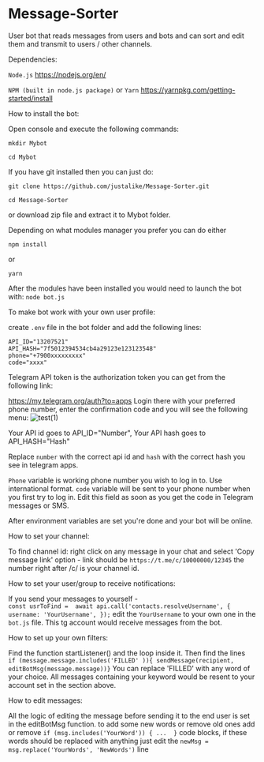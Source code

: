 # Message-Sorter
User bot that reads messages from users and bots and can sort and edit them and transmit to users / other channels.

Dependencies:

`Node.js`
https://nodejs.org/en/

`NPM (built in node.js package)` or
`Yarn`
https://yarnpkg.com/getting-started/install


How to install the bot:

Open console and execute the following commands:

`mkdir Mybot`

`cd Mybot`

If you have git installed then you can just do:

`git clone https://github.com/justalike/Message-Sorter.git`

`cd Message-Sorter`

or download zip file and extract it to Mybot folder.


Depending on what modules manager you prefer you can do either

`npm install`

or

`yarn`

After the modules have been installed you would need to launch the bot with:
`node bot.js`


To make bot work with your own user profile:

create `.env` file in the bot folder and add the following lines:
```
API_ID="13207521"
API_HASH="7f5012394534cb4a29123e123123548"
phone="+7900xxxxxxxxx"
code="xxxx"
```
Telegram API token is the authorization token you can get from the following link: 

https://my.telegram.org/auth?to=apps
Login there with your preferred phone number, enter the confirmation code and you will see the following menu:
![test(1)](https://user-images.githubusercontent.com/44633493/199740770-f064d575-bf8b-4dda-9963-c5a7d3ff5dc9.png)

Your API id goes to API_ID="Number",
Your API hash goes to API_HASH="Hash"

Replace `number` with the correct api id and `hash` with the correct hash you see in telegram apps.

`Phone` variable is working phone number you wish to log in to. Use international format.
`code` variable will be sent to your phone number when you first try to log in. Edit this field as soon as you get the code in Telegram messages or SMS.

After environment variables are set you're done and your bot will be online.

How to set your channel:

To find channel id: right click on any message in your chat and select 'Copy message link' option - link should be `https://t.me/c/10000000/12345` the number right after /c/ is your channel id.


How to set your user/group to receive notifications:

If you send your messages to yourself -  
`const usrToFind =  await api.call('contacts.resolveUsername', {
        username: 'YourUsername',
      });`
edit the `YourUsername` to your own one in the `bot.js` file. This tg account would receive messages from the bot.

How to set up your own filters:

Find the function startListener() and the loop inside it. Then find the lines   
`if (message.message.includes('FILLED' )){
sendMessage(recipient, editBotMsg(message.message))}`
You can replace 'FILLED' with any word of your choice. All messages containing your keyword would be resent to your account set in the section above.

How to edit messages: 

All the logic of editing the message before sending it to the end user is set in the editBotMsg function. 
to add some new words or remove old ones add or remove  `if (msg.includes('YourWord')) { ...  }` code blocks, 
if these words should be replaced with anything just edit the  `newMsg = msg.replace('YourWords', 'NewWords')` line

